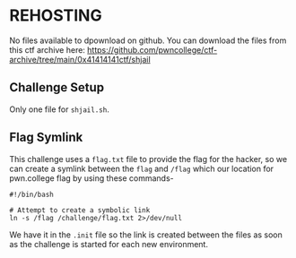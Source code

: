 # REHOSTING

No files available to dpownload on github. You can download the files from this ctf archive here: https://github.com/pwncollege/ctf-archive/tree/main/0x41414141ctf/shjail 

## Challenge Setup
Only one file for `shjail.sh`.

## Flag Symlink
This challenge uses a `flag.txt` file to provide the flag for the hacker, so we can create a symlink between the `flag` and `/flag` which our location for pwn.college flag by using these commands-
```
#!/bin/bash

# Attempt to create a symbolic link
ln -s /flag /challenge/flag.txt 2>/dev/null
```

We have it in the `.init` file so the link is created between the files as soon as the challenge is started for each new environment.
